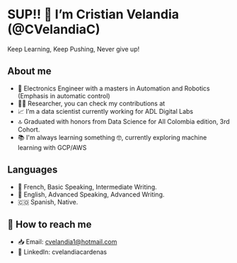 # SUP!! 👋 I’m Cristian Velandia (@CVelandiaC)

Keep Learning, Keep Pushing, Never give up! 

## About me
- 🤖 Electronics Engineer with a masters in Automation and Robotics (Emphasis in automatic control)
- 👨‍🔬 Researcher, you can check my contributions at 
- 📈 I’m a data scientist currently working for ADL Digital Labs
- 🔝 Graduated with honors from Data Science for All Colombia edition, 3rd Cohort. 
- 📚 I'm always learning something 🤓, currently exploring machine learning with GCP/AWS 

## Languages
- 🥖 French, Basic Speaking, Intermediate Writing. 
- 🗽 English, Advanced Speaking, Advanced Writing.
- 🇨🇴 Spanish, Native.


## 📨 How to reach me
- 📥 Email: cvelandia1@hotmail.com
- 👣 LinkedIn: cvelandiacardenas
